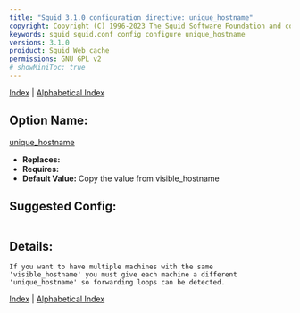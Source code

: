 ```yaml
---
title: "Squid 3.1.0 configuration directive: unique_hostname"
copyright: Copyright (C) 1996-2023 The Squid Software Foundation and contributors
keywords: squid squid.conf config configure unique_hostname
versions: 3.1.0
proiduct: Squid Web cache
permissions: GNU GPL v2
# showMiniToc: true
---
```

[Index](index#toc_unique_hostname) | [Alphabetical Index](index_all#toc_unique_hostname)

## Option Name:
[unique_hostname](#unique_hostname)
 * **Replaces:** 
 * **Requires:** 
 * **Default Value:** Copy the value from visible_hostname


## Suggested Config:
```plaintext

```

## Details:

	If you want to have multiple machines with the same
	'visible_hostname' you must give each machine a different
	'unique_hostname' so forwarding loops can be detected.



[Index](index#toc_unique_hostname) | [Alphabetical Index](index_all#toc_unique_hostname)

